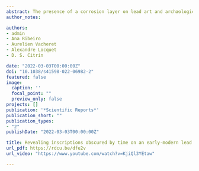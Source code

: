 ```yaml
---
abstract: The presence of a corrosion layer on lead art and archæological objects can severely impede the interpretation of inscriptions, thus hampering our overall understanding of the object and its context. While the oxidation of lead that dominates corrosion may be chemically reversible via reduction, potentially providing some access to inscriptions otherwise obscured by time, corrosion damage is overall neither entirely reversible nor is the reduction process in all cases easy or feasible to carry out. In this study, by taking advantage of the unique penetration ability of terahertz radiation and the abundant frequency bands covered by a single-cycle terahertz pulse, we perform nondestructive terahertz multispectral imaging to look under the corrosion on a sixteenth century lead funerary cross (croix d’absolution) from Remiremont in Lorraine, France. The multispectral images obtained from various terahertz frequency bands are fed into a judiciously designed post-processing chain for image restoration and enhancement, thus allowing us for the first time to read obscured inscriptions that might have otherwise been lost. Our approach, which brings together in a new way the THz properties of the constituent materials and advanced signal- and image-processing techniques, opens up new perspectives for multi-resolution analysis at terahertz frequencies as a technique in archæometry and will ultimately provide unprecedented information for digital acquisition and documentation, character extraction, classification, and recognition in archæological studies.
author_notes:

authors:
- admin
- Ana Ribeiro
- Aurelien Vacheret
- Alexandre Locquet
- D. S. Citrin

date: "2022-03-03T00:00:00Z"
doi: "10.1038/s41598-022-06982-2"
featured: false
image:
  caption: ''
  focal_point: ""
  preview_only: false
projects: []
publication: '*Scientific Reports*'
publication_short: ""
publication_types:
- "2"
publishDate: "2022-03-03T00:00:00Z"

title: Revealing inscriptions obscured by time on an early-modern lead funerary cross using terahertz multispectral imaging
url_pdf: https://rdcu.be/dfe2v
url_video: "https://www.youtube.com/watch?v=KjiQl3YEtaw"

---
```

